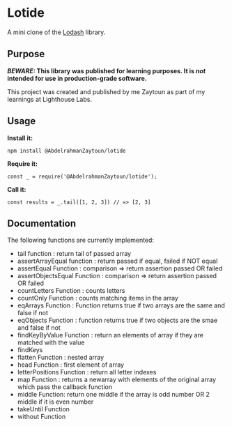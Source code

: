 # Lotide

A mini clone of the [Lodash](https://lodash.com) library.

## Purpose

**_BEWARE:_ This library was published for learning purposes. It is _not_ intended for use in production-grade software.**

This project was created and published by me Zaytoun as part of my learnings at Lighthouse Labs. 

## Usage

**Install it:**

`npm install @AbdelrahmanZaytoun/lotide`

**Require it:**

`const _ = require('@AbdelrahmanZaytoun/lotide');`

**Call it:**

`const results = _.tail([1, 2, 3]) // => [2, 3]`

## Documentation

The following functions are currently implemented:

* tail function : return tail of passed array
* assertArrayEqual function : return passed if equal, failed if NOT equal 
* assertEqual Function : comparison => return assertion passed OR failed 
* assertObjectsEqual Function :  comparison => return assertion passed OR failed 
* countLetters Function : counts letters
* countOnly Function : counts matching items in the array
* eqArrays Function : Function returns true if two arrays are the same and false if not
* eqObjects Function : function returns true if two objects are the smae and false if not
* findKeyByValue Function : return an elements of array if they are matched with the value 
* findKeys
* flatten Function : nested array
* head Function : first element of array 
* letterPositions Function : return all letter indexes
* map Function : returns a newarray with elements of the original array which pass the callback function
* middle Function: return one middle if the array is odd number OR 2 middle if it is even number
* takeUntil Function
* without Function 

<!-- //https://www.npmjs.com/package/@abdelrahmanzaytoun/lotide -->